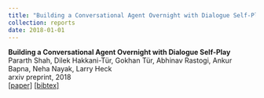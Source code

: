 ```yaml
---
title: "Building a Conversational Agent Overnight with Dialogue Self-Play"
collection: reports
date: 2018-01-01
---
```

<b>Building a Conversational Agent Overnight with Dialogue Self-Play</b> <br>
Pararth Shah, Dilek Hakkani-Tür, Gokhan Tür, Abhinav Rastogi, Ankur Bapna, Neha Nayak, Larry Heck<br>
arxiv preprint, 2018<br>
[\[paper\]](http://nnkennard.github.io/files/ShahEtAl_Arxiv_2018.pdf)
[\[bibtex\]](http://nnkennard.github.io/files/ShahEtAl_Arxiv_2018.bib)
